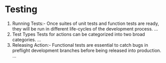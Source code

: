 # Testing
<ol>
  
<li>Running Tests:- Once suites of unit tests and function tests are ready, they will be run in different life-cycles of the development process. ...</li>
  
<li>Test Types Tests for actions can be categorized into two broad categories. ...</li> 

<li>Releasing Action:- Functional tests are essential to catch bugs in preflight development branches before being released into production. ...</li>
  
</ol>


